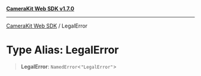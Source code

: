 [**CameraKit Web SDK v1.7.0**](../README.md)

***

[CameraKit Web SDK](../globals.md) / LegalError

# Type Alias: LegalError

> **LegalError**: `NamedError`\<`"LegalError"`\>
